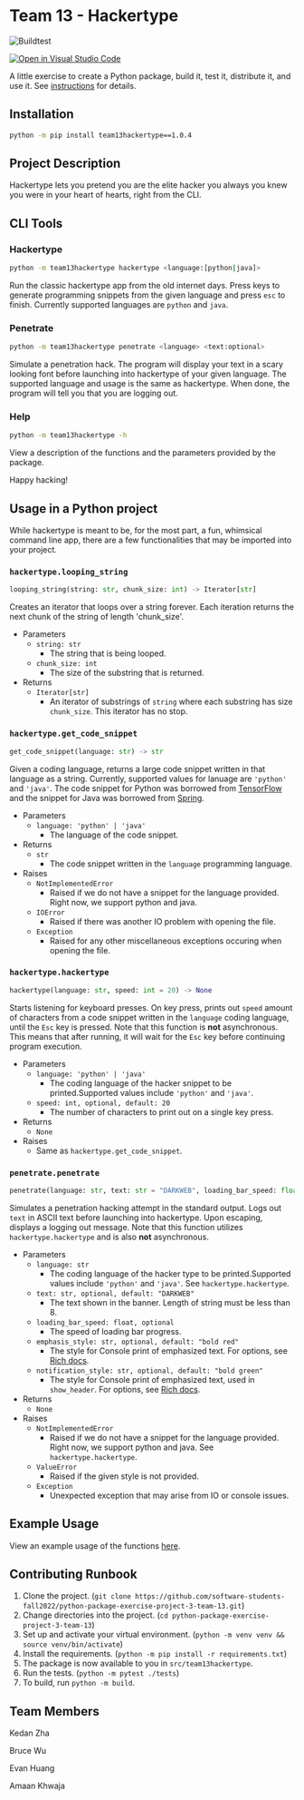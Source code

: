 # Team 13 - Hackertype

![Buildtest](https://github.com/software-students-fall2022/python-package-exercise-project-3-team-13/actions/workflows/build.yaml/badge.svg)

[![Open in Visual Studio Code](https://classroom.github.com/assets/open-in-vscode-c66648af7eb3fe8bc4f294546bfd86ef473780cde1dea487d3c4ff354943c9ae.svg)](https://classroom.github.com/online_ide?assignment_repo_id=9088681&assignment_repo_type=AssignmentRepo)

A little exercise to create a Python package, build it, test it, distribute it, and use it. See [instructions](./instructions.md) for details.

## Installation

```sh
python -m pip install team13hackertype==1.0.4
```

## Project Description

Hackertype lets you pretend you are the elite hacker you always you knew you were in your heart of hearts, right from the CLI.

## CLI Tools

### Hackertype

```sh
python -m team13hackertype hackertype <language:[python|java]>
```

Run the classic hackertype app from the old internet days. Press keys to generate programming snippets from the given language and press `esc` to finish. Currently supported languages are `python` and `java`.

### Penetrate

```sh
python -m team13hackertype penetrate <language> <text:optional>
```

Simulate a penetration hack. The program will display your text in a scary looking font before launching into hackertype of your given language. The supported language and usage is the same as hackertype. When done, the program will tell you that you are logging out.

### Help

```sh
python -m team13hackertype -h
```

View a description of the functions and the parameters provided by the package.

Happy hacking!

## Usage in a Python project

While hackertype is meant to be, for the most part, a fun, whimsical command line app, there are a few functionalities that may be imported into your project.

### `hackertype.looping_string`

```python
looping_string(string: str, chunk_size: int) -> Iterator[str]
```

Creates an iterator that loops over a string forever. Each iteration returns the next chunk of the string of length 'chunk_size'.

- Parameters
  - `string: str`
    - The string that is being looped.
  - `chunk_size: int`
    - The size of the substring that is returned.
- Returns
  - `Iterator[str]`
    - An iterator of substrings of `string` where each substring has size `chunk_size`. This iterator has no stop.

### `hackertype.get_code_snippet`

```python
get_code_snippet(language: str) -> str
```

Given a coding language, returns a large code snippet written in that language as a string. Currently, supported values for lanuage are `'python'` and `'java'`. The code snippet for Python was borrowed from [TensorFlow](https://github.com/tensorflow/tensorflow/blob/bf75d55d5a902a01585dd2948ea7f443511fc923/tensorflow/python/kernel_tests/math_ops/cwise_ops_binary_test.py) and the snippet for Java was borrowed from [Spring](https://github.com/spring-projects/spring-boot/blob/67af4c0a653d7db77cc3093809c1b7ccdcb99f2a/spring-boot-project/spring-boot-tools/spring-boot-gradle-plugin/src/test/java/org/springframework/boot/gradle/docs/PackagingDocumentationTests.java).

- Parameters
  - `language: 'python' | 'java'`
    - The language of the code snippet.
- Returns
  - `str`
    - The code snippet written in the `language` programming language.
- Raises
  - `NotImplementedError`
    - Raised if we do not have a snippet for the language provided. Right now, we support python and java.
  - `IOError`
    - Raised if there was another IO problem with opening the file.
  - `Exception`
    - Raised for any other miscellaneous exceptions occuring when opening the file.

### `hackertype.hackertype`

```python
hackertype(language: str, speed: int = 20) -> None
```

Starts listening for keyboard presses. On key press, prints out `speed` amount of characters from a code snippet written in the `language` coding language, until the `Esc` key is pressed. Note that this function is **not** asynchronous. This means that after running, it will wait for the `Esc` key before continuing program execution.

- Parameters
  - `language: 'python' | 'java'`
    - The coding language of the hacker snippet to be printed.Supported values include `'python'` and `'java'`.
  - `speed: int, optional, default: 20`
    - The number of characters to print out on a single key press.
- Returns
  - `None`
- Raises
  - Same as `hackertype.get_code_snippet`.

### `penetrate.penetrate`

```python
penetrate(language: str, text: str = "DARKWEB", loading_bar_speed: float = 1.0, emphasis_style: str = "bold red", notification_style: str = "bold green") -> None
```

Simulates a penetration hacking attempt in the standard output. Logs out `text` in ASCII text before launching into hackertype. Upon escaping, displays a logging out message. Note that this function utilizes `hackertype.hackertype` and is also **not** asynchronous.

- Parameters
  - `language: str`
    - The coding language of the hacker type to be printed.Supported values include `'python'` and `'java'`. See `hackertype.hackertype`.
  - `text: str, optional, default: "DARKWEB"`
    - The text shown in the banner. Length of string must be less than 8.
  - `loading_bar_speed: float, optional`
    - The speed of loading bar progress.
  - `emphasis_style: str, optional, default: "bold red"`
    - The style for Console print of emphasized text. For options, see [Rich docs](https://rich.readthedocs.io/en/stable/style.html).
  - `notification_style: str, optional, default: "bold green"`
    - The style for Console print of emphasized text, used in `show_header`. For options, see [Rich docs](https://rich.readthedocs.io/en/stable/style.html).
- Returns
  - `None`
- Raises
  - `NotImplementedError`
    - Raised if we do not have a snippet for the language provided. Right now, we support python and java. See `hackertype.hackertype`.
  - `ValueError`
    - Raised if the given style is not provided.
  - `Exception`
    - Unexpected exception that may arise from IO or console issues.

## Example Usage

View an example usage of the functions [here](./example.py).

## Contributing Runbook

1. Clone the project. (`git clone https://github.com/software-students-fall2022/python-package-exercise-project-3-team-13.git`)
2. Change directories into the project. (`cd python-package-exercise-project-3-team-13`)
3. Set up and activate your virtual environment. (`python -m venv venv && source venv/bin/activate`)
4. Install the requirements. (`python -m pip install -r requirements.txt`)
5. The package is now available to you in `src/team13hackertype`.
6. Run the tests. (`python -m pytest ./tests`)
7. To build, run `python -m build`.

## Team Members

Kedan Zha

Bruce Wu

Evan Huang

Amaan Khwaja
